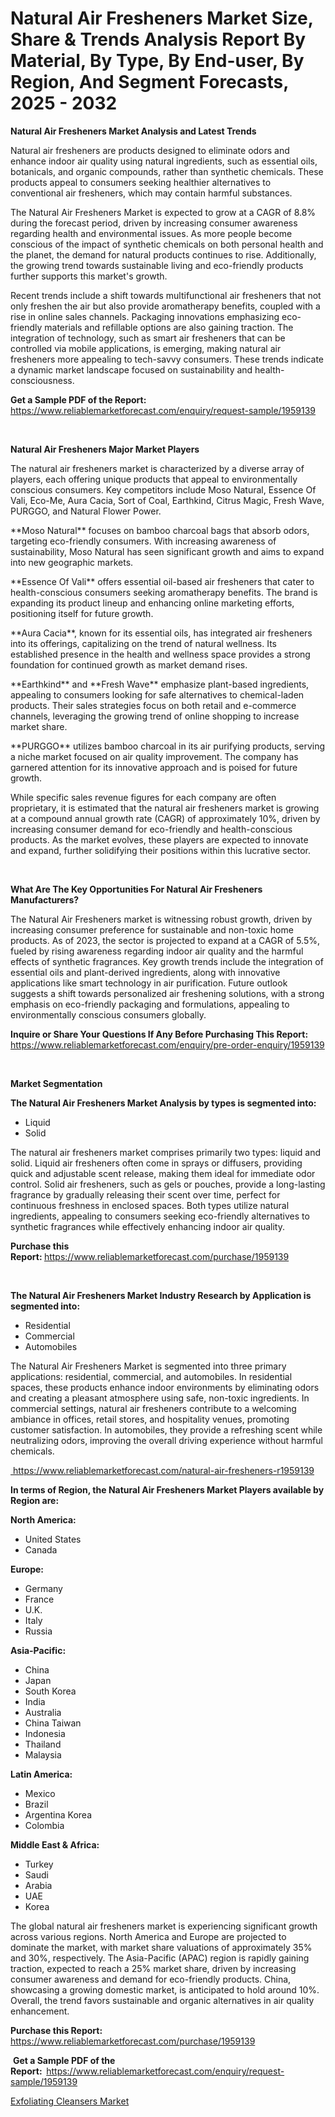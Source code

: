 <p><h1>Natural Air Fresheners Market Size, Share & Trends Analysis Report By Material, By Type, By End-user, By Region, And Segment Forecasts, 2025 - 2032</h1></p><p><strong>Natural Air Fresheners Market Analysis and Latest Trends</strong></p>
<p><p>Natural air fresheners are products designed to eliminate odors and enhance indoor air quality using natural ingredients, such as essential oils, botanicals, and organic compounds, rather than synthetic chemicals. These products appeal to consumers seeking healthier alternatives to conventional air fresheners, which may contain harmful substances. </p><p>The Natural Air Fresheners Market is expected to grow at a CAGR of 8.8% during the forecast period, driven by increasing consumer awareness regarding health and environmental issues. As more people become conscious of the impact of synthetic chemicals on both personal health and the planet, the demand for natural products continues to rise. Additionally, the growing trend towards sustainable living and eco-friendly products further supports this market's growth.</p><p>Recent trends include a shift towards multifunctional air fresheners that not only freshen the air but also provide aromatherapy benefits, coupled with a rise in online sales channels. Packaging innovations emphasizing eco-friendly materials and refillable options are also gaining traction. The integration of technology, such as smart air fresheners that can be controlled via mobile applications, is emerging, making natural air fresheners more appealing to tech-savvy consumers. These trends indicate a dynamic market landscape focused on sustainability and health-consciousness.</p></p>
<p><strong>Get a Sample PDF of the Report:&nbsp;</strong> <a href="https://www.reliablemarketforecast.com/enquiry/request-sample/1959139?utm_campaign=1169&utm_medium=2&utm_source=Github&utm_content=ia&utm_term=06022025&utm_id=natural-air-fresheners">https://www.reliablemarketforecast.com/enquiry/request-sample/1959139</a></p>
<p>&nbsp;</p>
<p><strong>Natural Air Fresheners Major Market Players</strong></p>
<p><p>The natural air fresheners market is characterized by a diverse array of players, each offering unique products that appeal to environmentally conscious consumers. Key competitors include Moso Natural, Essence Of Vali, Eco-Me, Aura Cacia, Sort of Coal, Earthkind, Citrus Magic, Fresh Wave, PURGGO, and Natural Flower Power.</p><p>**Moso Natural** focuses on bamboo charcoal bags that absorb odors, targeting eco-friendly consumers. With increasing awareness of sustainability, Moso Natural has seen significant growth and aims to expand into new geographic markets.</p><p>**Essence Of Vali** offers essential oil-based air fresheners that cater to health-conscious consumers seeking aromatherapy benefits. The brand is expanding its product lineup and enhancing online marketing efforts, positioning itself for future growth.</p><p>**Aura Cacia**, known for its essential oils, has integrated air fresheners into its offerings, capitalizing on the trend of natural wellness. Its established presence in the health and wellness space provides a strong foundation for continued growth as market demand rises.</p><p>**Earthkind** and **Fresh Wave** emphasize plant-based ingredients, appealing to consumers looking for safe alternatives to chemical-laden products. Their sales strategies focus on both retail and e-commerce channels, leveraging the growing trend of online shopping to increase market share.</p><p>**PURGGO** utilizes bamboo charcoal in its air purifying products, serving a niche market focused on air quality improvement. The company has garnered attention for its innovative approach and is poised for future growth.</p><p>While specific sales revenue figures for each company are often proprietary, it is estimated that the natural air fresheners market is growing at a compound annual growth rate (CAGR) of approximately 10%, driven by increasing consumer demand for eco-friendly and health-conscious products. As the market evolves, these players are expected to innovate and expand, further solidifying their positions within this lucrative sector.</p></p>
<p>&nbsp;</p>
<p><strong>What Are The Key Opportunities For Natural Air Fresheners Manufacturers?</strong></p>
<p><p>The Natural Air Fresheners market is witnessing robust growth, driven by increasing consumer preference for sustainable and non-toxic home products. As of 2023, the sector is projected to expand at a CAGR of 5.5%, fueled by rising awareness regarding indoor air quality and the harmful effects of synthetic fragrances. Key growth trends include the integration of essential oils and plant-derived ingredients, along with innovative applications like smart technology in air purification. Future outlook suggests a shift towards personalized air freshening solutions, with a strong emphasis on eco-friendly packaging and formulations, appealing to environmentally conscious consumers globally.</p></p>
<p><strong>Inquire or Share Your Questions If Any Before Purchasing This Report:</strong> <a href="https://www.reliablemarketforecast.com/enquiry/pre-order-enquiry/1959139?utm_campaign=1169&utm_medium=2&utm_source=Github&utm_content=ia&utm_term=06022025&utm_id=natural-air-fresheners">https://www.reliablemarketforecast.com/enquiry/pre-order-enquiry/1959139</a></p>
<p>&nbsp;</p>
<p><strong>Market Segmentation</strong></p>
<p><strong>The Natural Air Fresheners Market Analysis by types is segmented into:</strong></p>
<p><ul><li>Liquid</li><li>Solid</li></ul></p>
<p><p>The natural air fresheners market comprises primarily two types: liquid and solid. Liquid air fresheners often come in sprays or diffusers, providing quick and adjustable scent release, making them ideal for immediate odor control. Solid air fresheners, such as gels or pouches, provide a long-lasting fragrance by gradually releasing their scent over time, perfect for continuous freshness in enclosed spaces. Both types utilize natural ingredients, appealing to consumers seeking eco-friendly alternatives to synthetic fragrances while effectively enhancing indoor air quality.</p></p>
<p><strong>Purchase this Report:&nbsp;</strong><a href="https://www.reliablemarketforecast.com/purchase/1959139?utm_campaign=1169&utm_medium=2&utm_source=Github&utm_content=ia&utm_term=06022025&utm_id=natural-air-fresheners">https://www.reliablemarketforecast.com/purchase/1959139</a></p>
<p>&nbsp;</p>
<p><strong>The Natural Air Fresheners Market Industry Research by Application is segmented into:</strong></p>
<p><ul><li>Residential</li><li>Commercial</li><li>Automobiles</li></ul></p>
<p><p>The Natural Air Fresheners Market is segmented into three primary applications: residential, commercial, and automobiles. In residential spaces, these products enhance indoor environments by eliminating odors and creating a pleasant atmosphere using safe, non-toxic ingredients. In commercial settings, natural air fresheners contribute to a welcoming ambiance in offices, retail stores, and hospitality venues, promoting customer satisfaction. In automobiles, they provide a refreshing scent while neutralizing odors, improving the overall driving experience without harmful chemicals.</p></p>
<p><a href="https://www.reliablemarketforecast.com/natural-air-fresheners-r1959139?utm_campaign=1169&utm_medium=2&utm_source=Github&utm_content=ia&utm_term=06022025&utm_id=natural-air-fresheners">&nbsp;https://www.reliablemarketforecast.com/natural-air-fresheners-r1959139</a></p>
<p><strong>In terms of Region, the Natural Air Fresheners Market Players available by Region are:</strong></p>
<p>
    <p> <strong> North America: </strong>
        <ul>
            <li>United States</li>
            <li>Canada</li>
        </ul>
        </p> 
    <p> <strong> Europe: </strong>
        <ul>
            <li>Germany</li>
            <li>France</li>
            <li>U.K.</li>
            <li>Italy</li>
            <li>Russia</li>
        </ul>
        </p> 
    <p> <strong> Asia-Pacific: </strong>
        <ul>
            <li>China</li>
            <li>Japan</li>
            <li>South Korea</li>
            <li>India</li>
            <li>Australia</li>
            <li>China Taiwan</li>
            <li>Indonesia</li>
            <li>Thailand</li>
            <li>Malaysia</li>
        </ul>
        </p> 
    <p> <strong> Latin America: </strong>
        <ul>
            <li>Mexico</li>
            <li>Brazil</li>
            <li>Argentina Korea</li>
            <li>Colombia</li>
        </ul>
        </p> 
    <p> <strong> Middle East & Africa: </strong>
        <ul>
            <li>Turkey</li>
            <li>Saudi</li>
            <li>Arabia</li>
            <li>UAE</li>
            <li>Korea</li>
        </ul>
    </p>
    </p>
<p><p>The global natural air fresheners market is experiencing significant growth across various regions. North America and Europe are projected to dominate the market, with market share valuations of approximately 35% and 30%, respectively. The Asia-Pacific (APAC) region is rapidly gaining traction, expected to reach a 25% market share, driven by increasing consumer awareness and demand for eco-friendly products. China, showcasing a growing domestic market, is anticipated to hold around 10%. Overall, the trend favors sustainable and organic alternatives in air quality enhancement.</p></p>
<p><strong>Purchase this Report: </strong><a href="https://www.reliablemarketforecast.com/purchase/1959139?utm_campaign=1169&utm_medium=2&utm_source=Github&utm_content=ia&utm_term=06022025&utm_id=natural-air-fresheners">https://www.reliablemarketforecast.com/purchase/1959139</a></p>
<p>&nbsp;<strong>Get a Sample PDF of the Report:&nbsp;&nbsp;</strong><a href="https://www.reliablemarketforecast.com/enquiry/request-sample/1959139?utm_campaign=1169&utm_medium=2&utm_source=Github&utm_content=ia&utm_term=06022025&utm_id=natural-air-fresheners">https://www.reliablemarketforecast.com/enquiry/request-sample/1959139</a></p>
<p><strong></strong></p>
<p><p><a href="https://github.com/pizolina/Market-Research-Report-List-7/blob/main/exfoliating-cleansers-market.md?utm_campaign=1169&utm_medium=2&utm_source=Github&utm_content=ia&utm_term=06022025&utm_id=natural-air-fresheners">Exfoliating Cleansers Market</a></p></p>
